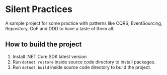 # Silent Practices

A sample project for some practice with patterns like CQRS, EventSourcing, Repository, GoF and DDD to have a taste of them all. 

## How to build the project
1. Install .NET Core SDK latest version
2. Run `dotnet restore` inside source code directory to install packages.
3. Run `dotnet build` inside source code directory to build the project.